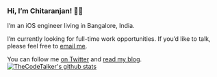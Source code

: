 ### Hi, I’m Chitaranjan! 👋🏽

I’m an iOS engineer living in Bangalore, India.

I’m currently looking for full-time work opportunities. If youʼd like to talk, please feel free to [email me](mailto:chitaranjansahu93@gmail.com "Send an email to chitaranjansahu93@gmail.com").

You can follow me [on Twitter](https://twitter.com/_TheCodeTalker "Follow @_TheCodeTalker on Twitter") and [read my blog](http://thecodetalker.github.io/).
[![TheCodeTalker's github stats](https://github-readme-stats.vercel.app/api?username=TheCodeTalker)](https://github.com/TheCodeTalker)
